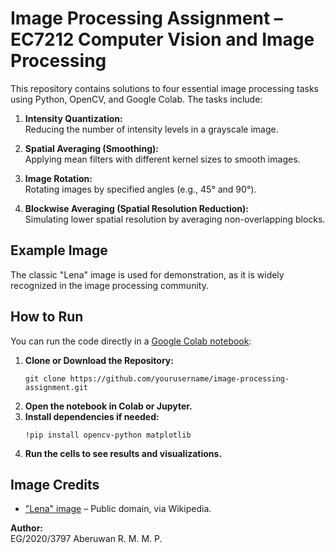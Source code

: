 # Image Processing Assignment – EC7212 Computer Vision and Image Processing

This repository contains solutions to four essential image processing tasks using Python, OpenCV, and Google Colab. The tasks include:

1. **Intensity Quantization:**  
   Reducing the number of intensity levels in a grayscale image.

2. **Spatial Averaging (Smoothing):**  
   Applying mean filters with different kernel sizes to smooth images.

3. **Image Rotation:**  
   Rotating images by specified angles (e.g., 45° and 90°).

4. **Blockwise Averaging (Spatial Resolution Reduction):**  
   Simulating lower spatial resolution by averaging non-overlapping blocks.

## Example Image

The classic "Lena" image is used for demonstration, as it is widely recognized in the image processing community.

## How to Run

You can run the code directly in a [Google Colab notebook](https://colab.research.google.com/):

1. **Clone or Download the Repository:**
    ```
    git clone https://github.com/yourusername/image-processing-assignment.git
    ```
2. **Open the notebook in Colab or Jupyter.**
3. **Install dependencies if needed:**
    ```
    !pip install opencv-python matplotlib
    ```
4. **Run the cells to see results and visualizations.**

## Image Credits

- ["Lena" image](https://upload.wikimedia.org/wikipedia/en/7/7d/Lenna_%28test_image%29.png) – Public domain, via Wikipedia.

**Author:**  
EG/2020/3797
Aberuwan R. M. M. P.
